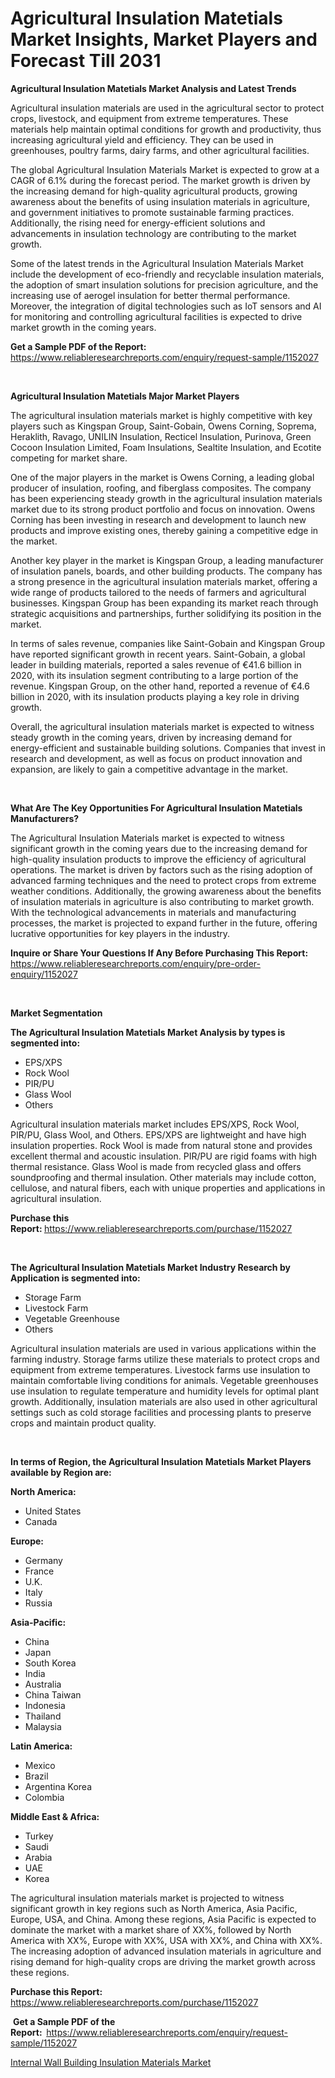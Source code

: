 <p><h1>Agricultural Insulation Matetials Market Insights, Market Players and Forecast Till 2031</h1></p><p><strong>Agricultural Insulation Matetials Market Analysis and Latest Trends</strong></p>
<p><p>Agricultural insulation materials are used in the agricultural sector to protect crops, livestock, and equipment from extreme temperatures. These materials help maintain optimal conditions for growth and productivity, thus increasing agricultural yield and efficiency. They can be used in greenhouses, poultry farms, dairy farms, and other agricultural facilities.</p><p>The global Agricultural Insulation Materials Market is expected to grow at a CAGR of 6.1% during the forecast period. The market growth is driven by the increasing demand for high-quality agricultural products, growing awareness about the benefits of using insulation materials in agriculture, and government initiatives to promote sustainable farming practices. Additionally, the rising need for energy-efficient solutions and advancements in insulation technology are contributing to the market growth.</p><p>Some of the latest trends in the Agricultural Insulation Materials Market include the development of eco-friendly and recyclable insulation materials, the adoption of smart insulation solutions for precision agriculture, and the increasing use of aerogel insulation for better thermal performance. Moreover, the integration of digital technologies such as IoT sensors and AI for monitoring and controlling agricultural facilities is expected to drive market growth in the coming years.</p></p>
<p><strong>Get a Sample PDF of the Report:&nbsp;</strong> <a href="https://www.reliableresearchreports.com/enquiry/request-sample/1152027">https://www.reliableresearchreports.com/enquiry/request-sample/1152027</a></p>
<p>&nbsp;</p>
<p><strong>Agricultural Insulation Matetials Major Market Players</strong></p>
<p><p>The agricultural insulation materials market is highly competitive with key players such as Kingspan Group, Saint-Gobain, Owens Corning, Soprema, Heraklith, Ravago, UNILIN Insulation, Recticel Insulation, Purinova, Green Cocoon Insulation Limited, Foam Insulations, Sealtite Insulation, and Ecotite competing for market share.</p><p>One of the major players in the market is Owens Corning, a leading global producer of insulation, roofing, and fiberglass composites. The company has been experiencing steady growth in the agricultural insulation materials market due to its strong product portfolio and focus on innovation. Owens Corning has been investing in research and development to launch new products and improve existing ones, thereby gaining a competitive edge in the market.</p><p>Another key player in the market is Kingspan Group, a leading manufacturer of insulation panels, boards, and other building products. The company has a strong presence in the agricultural insulation materials market, offering a wide range of products tailored to the needs of farmers and agricultural businesses. Kingspan Group has been expanding its market reach through strategic acquisitions and partnerships, further solidifying its position in the market.</p><p>In terms of sales revenue, companies like Saint-Gobain and Kingspan Group have reported significant growth in recent years. Saint-Gobain, a global leader in building materials, reported a sales revenue of €41.6 billion in 2020, with its insulation segment contributing to a large portion of the revenue. Kingspan Group, on the other hand, reported a revenue of €4.6 billion in 2020, with its insulation products playing a key role in driving growth.</p><p>Overall, the agricultural insulation materials market is expected to witness steady growth in the coming years, driven by increasing demand for energy-efficient and sustainable building solutions. Companies that invest in research and development, as well as focus on product innovation and expansion, are likely to gain a competitive advantage in the market.</p></p>
<p>&nbsp;</p>
<p><strong>What Are The Key Opportunities For Agricultural Insulation Matetials Manufacturers?</strong></p>
<p><p>The Agricultural Insulation Materials market is expected to witness significant growth in the coming years due to the increasing demand for high-quality insulation products to improve the efficiency of agricultural operations. The market is driven by factors such as the rising adoption of advanced farming techniques and the need to protect crops from extreme weather conditions. Additionally, the growing awareness about the benefits of insulation materials in agriculture is also contributing to market growth. With the technological advancements in materials and manufacturing processes, the market is projected to expand further in the future, offering lucrative opportunities for key players in the industry.</p></p>
<p><strong>Inquire or Share Your Questions If Any Before Purchasing This Report:</strong> <a href="https://www.reliableresearchreports.com/enquiry/pre-order-enquiry/1152027">https://www.reliableresearchreports.com/enquiry/pre-order-enquiry/1152027</a></p>
<p>&nbsp;</p>
<p><strong>Market Segmentation</strong></p>
<p><strong>The Agricultural Insulation Matetials Market Analysis by types is segmented into:</strong></p>
<p><ul><li>EPS/XPS</li><li>Rock Wool</li><li>PIR/PU</li><li>Glass Wool</li><li>Others</li></ul></p>
<p><p>Agricultural insulation materials market includes EPS/XPS, Rock Wool, PIR/PU, Glass Wool, and Others. EPS/XPS are lightweight and have high insulation properties. Rock Wool is made from natural stone and provides excellent thermal and acoustic insulation. PIR/PU are rigid foams with high thermal resistance. Glass Wool is made from recycled glass and offers soundproofing and thermal insulation. Other materials may include cotton, cellulose, and natural fibers, each with unique properties and applications in agricultural insulation.</p></p>
<p><strong>Purchase this Report:&nbsp;</strong><a href="https://www.reliableresearchreports.com/purchase/1152027">https://www.reliableresearchreports.com/purchase/1152027</a></p>
<p>&nbsp;</p>
<p><strong>The Agricultural Insulation Matetials Market Industry Research by Application is segmented into:</strong></p>
<p><ul><li>Storage Farm</li><li>Livestock Farm</li><li>Vegetable Greenhouse</li><li>Others</li></ul></p>
<p><p>Agricultural insulation materials are used in various applications within the farming industry. Storage farms utilize these materials to protect crops and equipment from extreme temperatures. Livestock farms use insulation to maintain comfortable living conditions for animals. Vegetable greenhouses use insulation to regulate temperature and humidity levels for optimal plant growth. Additionally, insulation materials are also used in other agricultural settings such as cold storage facilities and processing plants to preserve crops and maintain product quality.</p></p>
<p>&nbsp;</p>
<p><strong>In terms of Region, the Agricultural Insulation Matetials Market Players available by Region are:</strong></p>
<p>
    <p> <strong> North America: </strong>
        <ul>
            <li>United States</li>
            <li>Canada</li>
        </ul>
        </p> 
    <p> <strong> Europe: </strong>
        <ul>
            <li>Germany</li>
            <li>France</li>
            <li>U.K.</li>
            <li>Italy</li>
            <li>Russia</li>
        </ul>
        </p> 
    <p> <strong> Asia-Pacific: </strong>
        <ul>
            <li>China</li>
            <li>Japan</li>
            <li>South Korea</li>
            <li>India</li>
            <li>Australia</li>
            <li>China Taiwan</li>
            <li>Indonesia</li>
            <li>Thailand</li>
            <li>Malaysia</li>
        </ul>
        </p> 
    <p> <strong> Latin America: </strong>
        <ul>
            <li>Mexico</li>
            <li>Brazil</li>
            <li>Argentina Korea</li>
            <li>Colombia</li>
        </ul>
        </p> 
    <p> <strong> Middle East & Africa: </strong>
        <ul>
            <li>Turkey</li>
            <li>Saudi</li>
            <li>Arabia</li>
            <li>UAE</li>
            <li>Korea</li>
        </ul>
    </p>
    </p>
<p><p>The agricultural insulation materials market is projected to witness significant growth in key regions such as North America, Asia Pacific, Europe, USA, and China. Among these regions, Asia Pacific is expected to dominate the market with a market share of XX%, followed by North America with XX%, Europe with XX%, USA with XX%, and China with XX%. The increasing adoption of advanced insulation materials in agriculture and rising demand for high-quality crops are driving the market growth across these regions.</p></p>
<p><strong>Purchase this Report: </strong><a href="https://www.reliableresearchreports.com/purchase/1152027">https://www.reliableresearchreports.com/purchase/1152027</a></p>
<p>&nbsp;<strong>Get a Sample PDF of the Report:&nbsp;&nbsp;</strong><a href="https://www.reliableresearchreports.com/enquiry/request-sample/1152027">https://www.reliableresearchreports.com/enquiry/request-sample/1152027</a></p>
<p><strong></strong></p>
<p><p><a href="https://github.com/moyahfrancoestellec51j635wcx/Market-Research-Report-List-1/blob/main/internal-wall-building-insulation-materials-market.md">Internal Wall Building Insulation Materials Market</a></p></p>